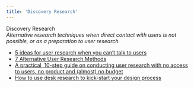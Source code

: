 ```yaml
---
title: 'Discovery Research'
---
```


Discovery Research  
_Alternative research techniques when direct contact with users is not possible, or as a preparation to user research._

*   [5 ideas for user research when you can’t talk to users](https://justuxdesign.com/blog/5-ideas-for-user-research-when-you-can-t-talk-to-users)
*   [7 Alternative User Research Methods](https://www.koruux.com/blog/7-alternative-user-research-methods/)
*   [A practical, 10-step guide on conducting user research with no access to users, no product and (almost) no budget](https://uxdesign.cc/a-practical-guide-on-conducting-user-research-with-no-access-to-users-and-no-product-e7face850ce2)
*   [How to use desk research to kick-start your design process](https://uxdesign.cc/how-to-use-desk-research-to-kick-start-your-design-process-aab6e67fd7a4)
